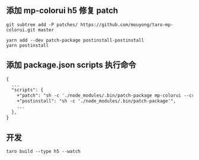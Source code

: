 ## 添加 mp-colorui h5 修复 patch

```shell
git subtree add -P patches/ https://github.com/mouyong/taro-mp-colorui.git master

yarn add --dev patch-package postinstall-postinstall
yarn postinstall
```

## 添加 package.json scripts 执行命令

```diff package.json
{
  ...
  "scripts": {
    +"patch": "sh -c './node_modules/.bin/patch-package mp-colorui --create-issue'",
    +"postinstall": "sh -c './node_modules/.bin/patch-package'",
    ...
  },
}
```

## 开发

```shell
taro build --type h5 --watch
```
